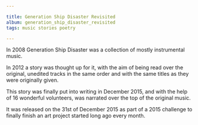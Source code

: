 ```yaml
---

title: Generation Ship Disaster Revisited
album: generation_ship_disaster_revisited
tags: music stories poetry

---
```


In 2008 Generation Ship Disaster was a collection of mostly instrumental music.

In 2012 a story was thought up for it, with the aim of being read over the original, unedited tracks in the same order and with the same titles as they were originally given.

This story was finally put into writing in December 2015, and with the help of 16 wonderful volunteers, was narrated over the top of the original music.

It was released on the 31st of December 2015 as part of a 2015 challenge to finally finish an art project started long ago every month.
